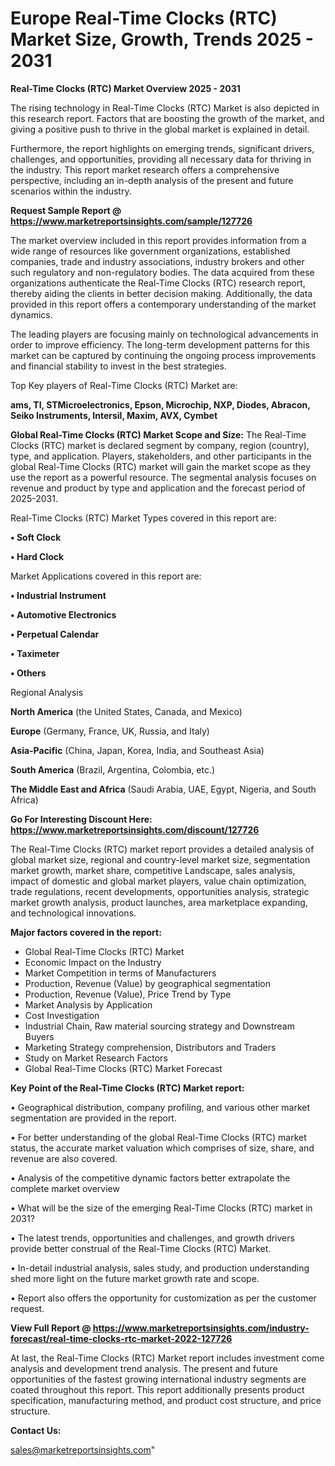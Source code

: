  # Europe Real-Time Clocks (RTC) Market Size, Growth, Trends 2025 - 2031

<Strong> Real-Time Clocks (RTC) Market Overview 2025 - 2031</strong>

The rising technology in Real-Time Clocks (RTC) Market is also depicted in this research report. Factors that are boosting the growth of the market, and giving a positive push to thrive in the global market is explained in detail.

Furthermore, the report highlights on emerging trends, significant drivers, challenges, and opportunities, providing all necessary data for thriving in the industry. This report market research offers a comprehensive perspective, including an in-depth analysis of the present and future scenarios within the industry.

<strong>Request Sample Report @ <a href=https://www.marketreportsinsights.com/sample/127726>https://www.marketreportsinsights.com/sample/127726</a></strong>

The market overview included in this report provides information from a wide range of resources like government organizations, established companies, trade and industry associations, industry brokers and other such regulatory and non-regulatory bodies. The data acquired from these organizations authenticate the Real-Time Clocks (RTC) research report, thereby aiding the clients in better decision making. Additionally, the data provided in this report offers a contemporary understanding of the market dynamics.

The leading players are focusing mainly on technological advancements in order to improve efficiency. The long-term development patterns for this market can be captured by continuing the ongoing process improvements and financial stability to invest in the best strategies.

Top Key players of Real-Time Clocks (RTC) Market are:

<strong>ams, TI, STMicroelectronics, Epson, Microchip, NXP, Diodes, Abracon, Seiko Instruments, Intersil, Maxim, AVX, Cymbet</strong>

<strong><b>Global Real-Time Clocks (RTC) Market Scope and Size:</b></strong>
The Real-Time Clocks (RTC) market is declared segment by company, region (country), type, and application. Players, stakeholders, and other participants in the global Real-Time Clocks (RTC) market will gain the market scope as they use the report as a powerful resource. The segmental analysis focuses on revenue and product by type and application and the forecast period of 2025-2031.

Real-Time Clocks (RTC) Market Types covered in this report are:

<strong>• Soft Clock

• Hard Clock</strong>

Market Applications covered in this report are:

<strong>• Industrial Instrument

• Automotive Electronics

• Perpetual Calendar

• Taximeter

• Others</strong> 

Regional Analysis

<strong>North America</strong> (the United States, Canada, and Mexico)

<strong>Europe</strong> (Germany, France, UK, Russia, and Italy)

<strong>Asia-Pacific</strong> (China, Japan, Korea, India, and Southeast Asia)

<strong>South America</strong> (Brazil, Argentina, Colombia, etc.)

<strong>The Middle East and Africa</strong> (Saudi Arabia, UAE, Egypt, Nigeria, and South Africa)

<strong>Go For Interesting Discount Here: <a href=https://www.marketreportsinsights.com/discount/127726>https://www.marketreportsinsights.com/discount/127726</a></strong>

The Real-Time Clocks (RTC) market report provides a detailed analysis of global market size, regional and country-level market size, segmentation market growth, market share, competitive Landscape, sales analysis, impact of domestic and global market players, value chain optimization, trade regulations, recent developments, opportunities analysis, strategic market growth analysis, product launches, area marketplace expanding, and technological innovations.

<strong><b>Major factors covered in the report:</b></strong>
<ul>
  <li>Global Real-Time Clocks (RTC) Market </li>
  <li>Economic Impact on the Industry</li>
  <li>Market Competition in terms of Manufacturers</li>
  <li>Production, Revenue (Value) by geographical segmentation</li>
  <li>Production, Revenue (Value), Price Trend by Type</li>
  <li>Market Analysis by Application</li>
  <li>Cost Investigation</li>
  <li>Industrial Chain, Raw material sourcing strategy and Downstream Buyers</li>
  <li>Marketing Strategy comprehension, Distributors and Traders</li>
  <li>Study on Market Research Factors</li>
  <li>Global Real-Time Clocks (RTC) Market Forecast</li>
</ul>

<strong><b>Key Point of the Real-Time Clocks (RTC) Market report:</b></strong>

• Geographical distribution, company profiling, and various other market segmentation are provided in the report.

• For better understanding of the global Real-Time Clocks (RTC) market status, the accurate market valuation which comprises of size, share, and revenue are also covered.

• Analysis of the competitive dynamic factors better extrapolate the complete market overview

• What will be the size of the emerging Real-Time Clocks (RTC) market in 2031?

• The latest trends, opportunities and challenges, and growth drivers provide better construal of the Real-Time Clocks (RTC) Market.

• In-detail industrial analysis, sales study, and production understanding shed more light on the future market growth rate and scope.

• Report also offers the opportunity for customization as per the customer request.

<strong><b>View Full Report @ <a href=https://www.marketreportsinsights.com/industry-forecast/real-time-clocks-rtc-market-2022-127726>https://www.marketreportsinsights.com/industry-forecast/real-time-clocks-rtc-market-2022-127726</a></b></strong>


At last, the Real-Time Clocks (RTC) Market report includes investment come analysis and development trend analysis. The present and future opportunities of the fastest growing international industry segments are coated throughout this report. This report additionally presents product specification, manufacturing method, and product cost structure, and price structure.

<strong>Contact Us:</strong>

sales@marketreportsinsights.com"
